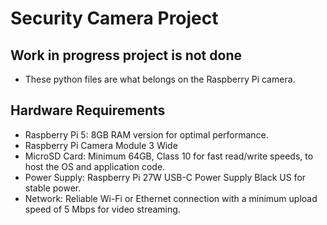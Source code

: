 # Security Camera Project
## Work in progress project is not done
- These python files are what belongs on the Raspberry Pi camera.
## Hardware Requirements
- Raspberry Pi 5: 8GB RAM version for optimal performance.
- Raspberry Pi Camera Module 3 Wide
- MicroSD Card: Minimum 64GB, Class 10 for fast read/write speeds, to host the OS and application code.
- Power Supply: Raspberry Pi 27W USB-C Power Supply Black US for stable power.
- Network: Reliable Wi-Fi or Ethernet connection with a minimum upload speed of 5 Mbps for video streaming.
